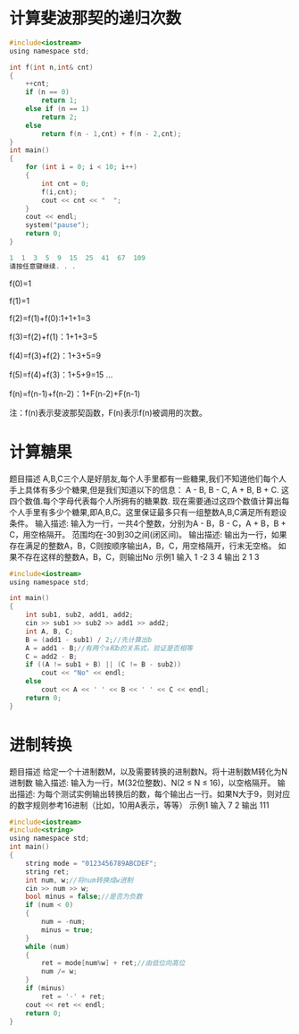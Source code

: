 # 计算斐波那契的递归次数
```c
#include<iostream>
using namespace std;

int f(int n,int& cnt)
{
	++cnt;
	if (n == 0)
		return 1;
	else if (n == 1)
		return 2;
	else
		return f(n - 1,cnt) + f(n - 2,cnt);
}
int main()
{
	for (int i = 0; i < 10; i++)
	{
		int cnt = 0;
		f(i,cnt);
		cout << cnt << "  ";
	}
	cout << endl;
	system("pause");
	return 0;
}
```

```c
1  1  3  5  9  15  25  41  67  109
请按任意键继续. . .
```
f(0)=1

f(1)=1

f(2)=f(1)+f(0):1+1+1=3

f(3)=f(2)+f(1)：1+1+3=5

f(4)=f(3)+f(2)：1+3+5=9

f(5)=f(4)+f(3)：1+5+9=15
...

f(n)=f(n-1)+f(n-2)：1+F(n-2)+F(n-1)

注：f(n)表示斐波那契函数，F(n)表示f(n)被调用的次数。
# 计算糖果
题目描述
A,B,C三个人是好朋友,每个人手里都有一些糖果,我们不知道他们每个人手上具体有多少个糖果,但是我们知道以下的信息：
A - B, B - C, A + B, B + C. 这四个数值.每个字母代表每个人所拥有的糖果数.
现在需要通过这四个数值计算出每个人手里有多少个糖果,即A,B,C。这里保证最多只有一组整数A,B,C满足所有题设条件。
输入描述:
输入为一行，一共4个整数，分别为A - B，B - C，A + B，B + C，用空格隔开。 范围均在-30到30之间(闭区间)。
输出描述:
输出为一行，如果存在满足的整数A，B，C则按顺序输出A，B，C，用空格隔开，行末无空格。 如果不存在这样的整数A，B，C，则输出No
示例1
输入 1 -2 3 4
输出	2 1 3
```c
#include<iostream>
using namespace std;

int main()
{
	int sub1, sub2, add1, add2;
	cin >> sub1 >> sub2 >> add1 >> add2;
	int A, B, C;
	B = (add1 - sub1) / 2;//先计算出b
	A = add1 - B;//有两个a和b的关系式，验证是否相等
	C = add2 - B;
	if ((A != sub1 + B) || (C != B - sub2))
		cout << "No" << endl;
	else
		cout << A << ' ' << B << ' ' << C << endl;
	return 0;
}
```

# 进制转换
题目描述
给定一个十进制数M，以及需要转换的进制数N。将十进制数M转化为N进制数
输入描述:
输入为一行，M(32位整数)、N(2 ≤ N ≤ 16)，以空格隔开。
输出描述:
为每个测试实例输出转换后的数，每个输出占一行。如果N大于9，则对应的数字规则参考16进制（比如，10用A表示，等等）
示例1
输入 7 2
输出 111

```c
#include<iostream>
#include<string>
using namespace std;
int main()
{
	string mode = "0123456789ABCDEF";
	string ret;
	int num, w;//将num转换成w进制
	cin >> num >> w;
	bool minus = false;//是否为负数
	if (num < 0)
	{
		num = -num;
		minus = true;
	}
	while (num)
	{
		ret = mode[num%w] + ret;//由低位向高位
		num /= w;
	}
	if (minus)
		ret = '-' + ret;
	cout << ret << endl;
	return 0;
}
```
